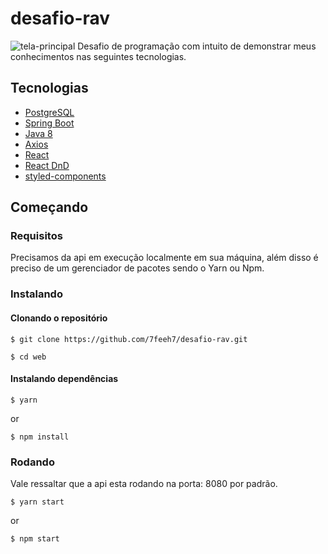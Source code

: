 # desafio-rav
![tela-principal](https://user-images.githubusercontent.com/20801260/77972842-e210d100-72c8-11ea-85ef-1c61709ee85f.JPG)
Desafio de programação com intuito de demonstrar meus conhecimentos nas seguintes tecnologias.
## Tecnologias
- [PostgreSQL](https://www.postgresql.org/)
- [Spring Boot](https://spring.io/projects/spring-boot)
- [Java 8](https://www.java.com/pt_BR/download/)
- [Axios](https://github.com/axios/axios)
- [React](https://pt-br.reactjs.org/)
- [React DnD](https://react-dnd.github.io/react-dnd/about)
- [styled-components](https://styled-components.com/)

## Começando
### Requisitos
Precisamos da api em execução localmente em sua máquina, além disso é preciso de um gerenciador de pacotes sendo o Yarn ou Npm. 
### Instalando
#### Clonando o repositório  
```
$ git clone https://github.com/7feeh7/desafio-rav.git

$ cd web
```
#### Instalando dependências
```
$ yarn
```
or
```
$ npm install
```
### Rodando
Vale ressaltar que a api esta rodando na porta: 8080 por padrão.
```
$ yarn start
```
or
```
$ npm start
```





